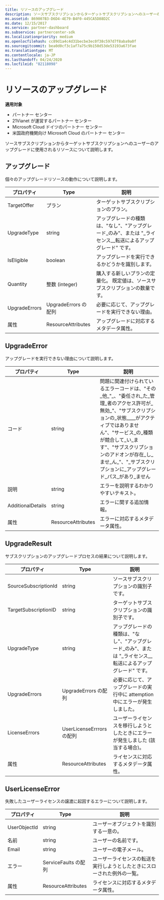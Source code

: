 ```yaml
---
title: リソースのアップグレード
description: ソースサブスクリプションからターゲットサブスクリプションへのユーザーのアップグレードに使用されるリソースについて説明します。
ms.assetid: 869007B3-D6D4-4E79-B4F0-445CA5D88D2C
ms.date: 12/15/2017
ms.service: partner-dashboard
ms.subservice: partnercenter-sdk
ms.localizationpriority: medium
ms.openlocfilehash: cc89d1a4c4d31becbe3ec0f38c597d7f8aba9a0f
ms.sourcegitcommit: bea0d0cf3c1af7a75c9b150d53de53193a673fae
ms.translationtype: MT
ms.contentlocale: ja-JP
ms.lasthandoff: 04/24/2020
ms.locfileid: "82118098"
---
```

# <a name="upgrade-resources"></a>リソースのアップグレード

**適用対象**

- パートナー センター
- 21Vianet が運営するパートナー センター
- Microsoft Cloud ドイツのパートナー センター
- 米国政府機関向け Microsoft Cloud のパートナー センター

ソースサブスクリプションからターゲットサブスクリプションへのユーザーのアップグレードに使用されるリソースについて説明します。

## <a name="upgrade"></a>アップグレード

個々のアップグレードリソースの動作について説明します。

| プロパティ      | Type                   | 説明                                                                                  |
|---------------|------------------------|----------------------------------------------------------------------------------------------|
| TargetOffer   | プラン                  | ターゲットサブスクリプションのプラン。                                                        |
| UpgradeType   | string                 | アップグレードの種類は、"なし"、"アップグレード\_のみ"、または "\_ライセンス\_\_転送によるアップグレード" です。         |
| IsEligible    | boolean                | アップグレードを実行できるかどうかを識別します。                                                  |
| Quantity      | 整数 (integer)                | 購入する新しいプランの定量化。 既定値は、ソースサブスクリプションの数量です。 |
| UpgradeErrors | UpgradeErrors の配列 | 必要に応じて、アップグレードを実行できない理由。                                      |
| 属性    | ResourceAttributes     | アップグレードに対応するメタデータ属性。                                        |

## <a name="upgradeerror"></a>UpgradeError

アップグレードを実行できない理由について説明します。

| プロパティ          | Type               | 説明                                                                                                                                                                                                                                                                                                                                                                                     |
|-------------------|--------------------|-------------------------------------------------------------------------------------------------------------------------------------------------------------------------------------------------------------------------------------------------------------------------------------------------------------------------------------------------------------------------------------------------|
| コード              | string             | 問題に関連付けられているエラーコードは、"その\_他\_"\_、"委任され\_た\_管理\_者のアクセス許可が\_無効\_"、"サブスクリプションの\_状態\_\_\_\_がアクティブではありません"、"サービス\_の\_種類が競合して\_い\_ます"、"サブスクリプションのアドオンが存在\_し\_ませ\_ん\_"、"\_サブスクリプションに\_アップグレード\_パス\_があり\_ません |
| 説明       | string             | エラーを説明するわかりやすいテキスト。                                                                                                                                                                                                                                                                                                                                                             |
| AdditionalDetails | string             | エラーに関する追加情報。                                                                                                                                                                                                                                                                                                                                                         |
| 属性        | ResourceAttributes | エラーに対応するメタデータ属性。                                                                                                                                                                                                                                                                                                                                             |

## <a name="upgraderesult"></a>UpgradeResult

サブスクリプションのアップグレードプロセスの結果について説明します。

| プロパティ             | Type                        | 説明                                                                          |
|----------------------|-----------------------------|--------------------------------------------------------------------------------------|
| SourceSubscriptionId | string                      | ソースサブスクリプションの識別子です。                                           |
| TargetSubscriptionID | string                      | ターゲットサブスクリプションの識別子です。                                           |
| UpgradeType          | string                      | アップグレードの種類は、"なし"、"アップグレード\_のみ"、または "\_ライセンス\_\_転送によるアップグレード" です。 |
| UpgradeErrors        | UpgradeErrors の配列      | 必要に応じて、アップグレードの実行中に attemption 中にエラーが発生しました。           |
| LicenseErrors        | UserLicenseErrrors の配列 | ユーザーライセンスを移行しようとしたときにエラーが発生しました (該当する場合)。          |
| 属性           | ResourceAttributes          | ライセンスに対応するメタデータ属性。                                |

## <a name="userlicenseerror"></a>UserLicenseError

失敗したユーザーライセンスの譲渡に起因するエラーについて説明します。

| プロパティ     | Type                   | 説明                                                               |
|--------------|------------------------|---------------------------------------------------------------------------|
| UserObjectId | string                 | ユーザーオブジェクトを識別する一意の。                                 |
| 名前         | string                 | ユーザーの名前です。                                                     |
| Email        | string                 | ユーザーの電子メール。                                                    |
| エラー       | ServiceFaults の配列 | ユーザーライセンスの転送を実行しようとしたときにスローされた例外の一覧。 |
| 属性   | ResourceAttributes     | ライセンスに対応するメタデータ属性。                     |

